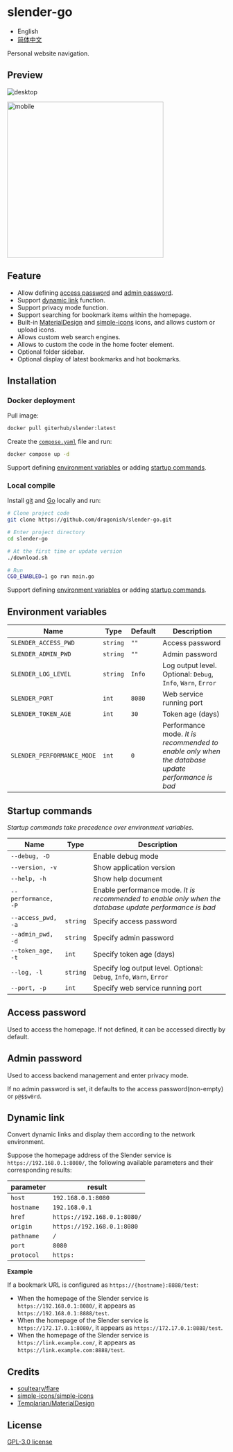 # slender-go

- English
- [简体中文](./README_zhCN.md)

Personal website navigation.

## Preview

![desktop](./images/desktop.png)

<img src="./images/mobile.png" width="360" alt="mobile" />

## Feature

- Allow defining [access password](#access-password) and [admin password](#admin-password).
- Support [dynamic link](#dynamic-link) function.
- Support privacy mode function.
- Support searching for bookmark items within the homepage.
- Built-in [MaterialDesign](https://github.com/Templarian/MaterialDesign) and [simple-icons](https://github.com/simple-icons/simple-icons) icons, and allows custom or upload icons.
- Allows custom web search engines.
- Allows to custom the code in the home footer element.
- Optional folder sidebar.
- Optional display of latest bookmarks and hot bookmarks.

## Installation

### Docker deployment

Pull image:

```bash
docker pull giterhub/slender:latest
```

Create the [`compose.yaml`](./compose.yaml) file and run:

```bash
docker compose up -d
```

Support defining [environment variables](#environment-variables) or adding [startup commands](#startup-commands).

### Local compile

Install [git](https://git-scm.com) and [Go](https://go.dev) locally and run:

```bash
# Clone project code
git clone https://github.com/dragonish/slender-go.git

# Enter project directory
cd slender-go

# At the first time or update version
./download.sh

# Run
CGO_ENABLED=1 go run main.go
```

Support defining [environment variables](#environment-variables) or adding [startup commands](#startup-commands).

## Environment variables

| Name | Type | Default | Description |
| --- | --- | --- | --- |
| `SLENDER_ACCESS_PWD` | `string` | `""` | Access password |
| `SLENDER_ADMIN_PWD` | `string` | `""` | Admin password |
| `SLENDER_LOG_LEVEL` | `string` | `Info` | Log output level. Optional: `Debug`, `Info`, `Warn`, `Error` |
| `SLENDER_PORT` | `int` | `8080` | Web service running port |
| `SLENDER_TOKEN_AGE` | `int` | `30` | Token age (days) |
| `SLENDER_PERFORMANCE_MODE` | `int` | `0` | Performance mode. *It is recommended to enable only when the database update performance is bad* |

## Startup commands

*Startup commands take precedence over environment variables.*

| Name | Type | Description |
| --- | --- | --- |
| `--debug, -D` || Enable debug mode |
| `--version, -v` || Show application version |
| `--help, -h` || Show help document |
| `--performance, -P` || Enable performance mode. *It is recommended to enable only when the database update performance is bad* |
| `--access_pwd, -a` | `string` | Specify access password |
| `--admin_pwd, -d` | `string` | Specify admin password |
| `--token_age, -t` | `int` | Specify token age (days) |
| `--log, -l` | `string` | Specify log output level. Optional: `Debug`, `Info`, `Warn`, `Error` |
| `--port, -p` | `int` | Specify web service running port |

## Access password

Used to access the homepage. If not defined, it can be accessed directly by default.

## Admin password

Used to access backend management and enter privacy mode.

If no admin password is set, it defaults to the access password(non-empty) or `p@$$w0rd`.

## Dynamic link

Convert dynamic links and display them according to the network environment.

Suppose the homepage address of the Slender service is `https://192.168.0.1:8080/`, the following available parameters and their corresponding results:

| parameter | result |
| --- | --- |
| `host` | `192.168.0.1:8080` |
| `hostname` | `192.168.0.1` |
| `href` | `https://192.168.0.1:8080/` |
| `origin` | `https://192.168.0.1:8080` |
| `pathname` | `/` |
| `port` | `8080` |
| `protocol` | `https:` |

**Example**

If a bookmark URL is configured as `https://{hostname}:8888/test`:

- When the homepage of the Slender service is `https://192.168.0.1:8080/`, it appears as `https://192.168.0.1:8888/test`.
- When the homepage of the Slender service is `https://172.17.0.1:8080/`, it appears as `https://172.17.0.1:8888/test`.
- When the homepage of the Slender service is `https://link.example.com/`, it appears as `https://link.example.com:8888/test`.

## Credits

- [soulteary/flare](https://github.com/soulteary/flare)
- [simple-icons/simple-icons](https://github.com/simple-icons/simple-icons)
- [Templarian/MaterialDesign](https://github.com/Templarian/MaterialDesign)

## License

[GPL-3.0 license](./LICENSE)
